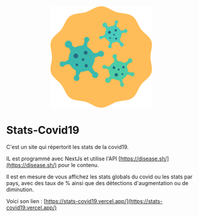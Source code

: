 <div align="center">
  <img src="https://github.com/DoctorPok42/Covid-Bot/blob/main/assets/logo.png">
</div>

# Stats-Covid19

C'est un site qui répertorit les stats de la covid19.

IL est programmé avec NextJs et utilise l'API [https://disease.sh/](https://disease.sh/) pour le contenu.

Il est en mesure de vous affichez les stats globals du covid ou les stats par pays, avec des taux de % ainsi que des détections d'augmentation ou de diminution.

Voici son lien : [https://stats-covid19.vercel.app/](https://stats-covid19.vercel.app/)
